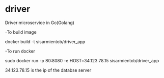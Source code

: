 # driver
Driver microservice in Go(Golang)

-To build image

docker build -t sisarmientob/driver_app

-To run docker

sudo docker run -p 80:8080 -e HOST=34.123.78.15 sisarmientob/driver_app

34.123.78.15 is the ip of the databse server
